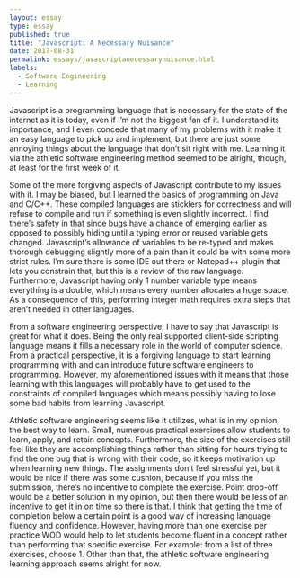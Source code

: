 ```yaml
---
layout: essay
type: essay
published: true
title: "Javascript: A Necessary Nuisance"
date: 2017-08-31
permalink: essays/javascriptanecessarynuisance.html
labels:
  - Software Engineering
  - Learning
---
```

 
 Javascript is a programming language that is necessary for the state of the internet as it is today, even if I’m not the biggest fan of it. I understand its importance, and I even concede that many of my problems with it make it an easy language to pick up and implement, but there are just some annoying things about the language that don’t sit right with me. Learning it via the athletic software engineering method seemed to be alright, though, at least for the first week of it. 


Some of the more forgiving aspects of Javascript contribute to my issues with it. I may be biased, but I learned the basics of programming on Java and C/C++. These compiled languages are sticklers for correctness and will refuse to compile and run if something is even slightly incorrect. I find there’s safety in that since bugs have a chance of emerging earlier as opposed to possibly hiding until a typing error or reused variable gets changed. Javascript’s allowance of variables to be re-typed and makes thorough debugging slightly more of a pain than it could be with some more strict rules. I’m sure there is some IDE out there or Notepad++ plugin that lets you constrain that, but this is a review of the raw language. Furthermore, Javascript having only 1 number variable type means everything is a double, which means every number allocates a huge space. As a consequence of this, performing integer math requires extra steps that aren’t needed in other languages. 


From a software engineering perspective, I have to say that Javascript is great for what it does. Being the only real supported client-side scripting language means it fills a necessary role in the world of computer science. From a practical perspective, it is a forgiving language to start learning programming with and can introduce future software engineers to programming. However, my aforementioned issues with it means that those learning with this languages will probably have to get used to the constraints of compiled languages which means possibly having to lose some bad habits from learning Javascript. 


Athletic software engineering seems like it utilizes, what is in my opinion, the best way to learn. Small, numerous practical exercises allow students to learn, apply, and retain concepts. Furthermore, the size of the exercises still feel like they are accomplishing things rather than sitting for hours trying to find the one bug that is wrong with their code, so it keeps motivation up when learning new things. The assignments don’t feel stressful yet, but it would be nice if there was some cushion, because if you miss the submission, there’s no incentive to complete the exercise. Point drop-off would be a better solution in my opinion, but then there would be less of an incentive to get it in on time so there is that. I think that getting the time of completion below a certain point is a good way of increasing language fluency and confidence. However, having more than one exercise per practice WOD would help to let students become fluent in a concept rather than performing that specific exercise. For example:  from a list of three exercises, choose 1. Other than that, the athletic software engineering learning approach seems alright for now.
